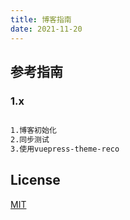 ```yaml
---
title: 博客指南
date: 2021-11-20
---
```

## 参考指南

### 1.x
```bash

1.博客初始化
2.同步测试
3.使用vuepress-theme-reco
```

## License
[MIT](https://github.com/recoluan/vuepress-theme-reco/blob/master/LICENSE)